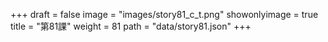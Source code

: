 +++
draft = false 
image = "images/story81_c_t.png" 
showonlyimage = true 
title = "第81課" 
weight = 81 
path = "data/story81.json" 
+++
